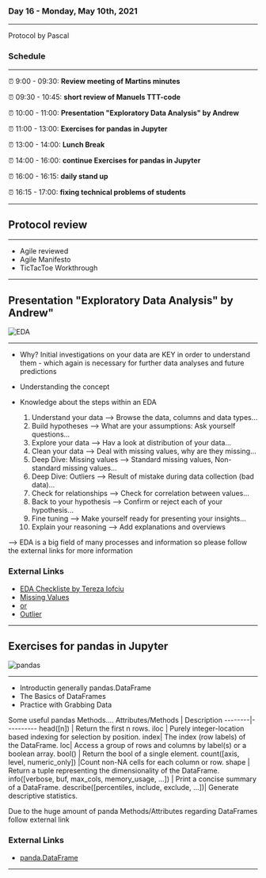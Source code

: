 ### Day 16 - Monday, May 10th, 2021
____

Protocol by Pascal

### Schedule
___

⏰ 9:00 - 09:30:  **Review meeting of Martins minutes**  

⏰ 09:30 - 10:45:  **short review of Manuels TTT-code**
  
⏰ 10:00 - 11:00:  **Presentation "Exploratory Data Analysis" by Andrew**

⏰ 11:00 - 13:00:  **Exercises for pandas in Jupyter**

⏰ 13:00 - 14:00:  **Lunch Break** 

⏰ 14:00 - 16:00:  **continue Exercises for pandas in Jupyter** 

⏰ 16:00 - 16:15:  **daily stand up**

⏰ 16:15 - 17:00: **fixing technical problems of students** 


___

## Protocol review 
____

* Agile reviewed
* Agile Manifesto
* TicTacToe Workthrough
___

## Presentation "Exploratory Data Analysis" by Andrew"
![EDA](https://luminousmen.com/media/exploratory-data-analysis.jpg)
____

* Why?
Initial investigations on your data are KEY in order to understand them - which again is 
necessary for further data analyses and future predictions

* Understanding the concept
* Knowledge about the steps within an EDA 

	1. Understand your data         --> Browse the data, columns and data types...
	2. Build hypotheses             --> What are your assumptions: Ask yourself questions...
	3. Explore your data            --> Hav a look at distribution of your data...
	4. Clean your data              --> Deal with missing values, why are they missing...
	5. Deep Dive: Missing values    --> Standard missing values, Non-standard missing values...
	5. Deep Dive: Outliers          --> Result of mistake during data collection (bad data)...
	5. Check for relationships      --> Check for correlation between values...
	6. Back to your hypothesis      --> Confirm or reject each of your hypothesis...
	7. Fine tuning                  --> Make yourself ready for presenting your insights...
	8. Explain your reasoning       --> Add explanations and overviews

--> EDA is a big field of many processes and information so please follow the external links for more information

### External Links 


* [EDA Checkliste by Tereza Iofciu](https://towardsdatascience.com/exploratory-data-analysis-8fc1cb20fd15)
* [Missing Values](https://towardsdatascience.com/data-cleaning-with-python-and-pandas-detecting-missing-values-3e9c6ebcf78b)
* [or](https://www.kaggle.com/alexisbcook/handling-missing-values)
* [Outlier](https://pub.towardsai.net/outlier-detection-and-treatment-a-beginners-guide-c44af0699754)

____

## Exercises for pandas in Jupyter
![pandas](https://mymltalks.com/wp-content/uploads/2021/01/pandas.jpg)
____

* Introductin generally pandas.DataFrame
* The Basics of DataFrames
* Practice with Grabbing Data

Some useful pandas Methods....
Attributes/Methods | Description
--------|----------
head([n]) |  Return the first n rows.
iloc  | Purely integer-location based indexing for selection by position.
index| The index (row labels) of the DataFrame.
loc| Access a group of rows and columns by label(s) or a boolean array.
bool() | Return the bool of a single element.
count([axis, level, numeric_only]) |Count non-NA cells for each column or row.
shape | Return a tuple representing the dimensionality of the DataFrame.
info([verbose, buf, max_cols, memory_usage, …]) | Print a concise summary of a DataFrame.
describe([percentiles, include, exclude, …])| Generate descriptive statistics.

Due to the huge amount of panda Methods/Attributes regarding DataFrames follow external link

### External Links 
* [panda.DataFrame](https://pandas.pydata.org/pandas-docs/stable/reference/api/pandas.DataFrame.html)
____

